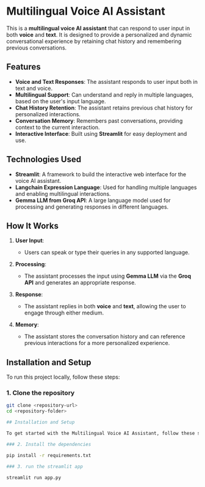 # Multilingual Voice AI Assistant

This is a **multilingual voice AI assistant** that can respond to user input in both **voice** and **text**. It is designed to provide a personalized and dynamic conversational experience by retaining chat history and remembering previous conversations.

## Features
- **Voice and Text Responses**: The assistant responds to user input both in text and voice.
- **Multilingual Support**: Can understand and reply in multiple languages, based on the user's input language.
- **Chat History Retention**: The assistant retains previous chat history for personalized interactions.
- **Conversation Memory**: Remembers past conversations, providing context to the current interaction.
- **Interactive Interface**: Built using **Streamlit** for easy deployment and use.
  
## Technologies Used
- **Streamlit**: A framework to build the interactive web interface for the voice AI assistant.
- **Langchain Expression Language**: Used for handling multiple languages and enabling multilingual interactions.
- **Gemma LLM from Groq API**: A large language model used for processing and generating responses in different languages.
## How It Works

1. **User Input**: 
   - Users can speak or type their queries in any supported language.
   
2. **Processing**: 
   - The assistant processes the input using **Gemma LLM** via the **Groq API** and generates an appropriate response.
   
3. **Response**: 
   - The assistant replies in both **voice** and **text**, allowing the user to engage through either medium.
   
4. **Memory**: 
   - The assistant stores the conversation history and can reference previous interactions for a more personalized experience.

## Installation and Setup

To run this project locally, follow these steps:

### 1. Clone the repository
```bash
git clone <repository-url>
cd <repository-folder>

## Installation and Setup

To get started with the Multilingual Voice AI Assistant, follow these steps:

### 2. Install the dependencies

pip install -r requirements.txt

### 3. run the streamlit app

streamlit run app.py







